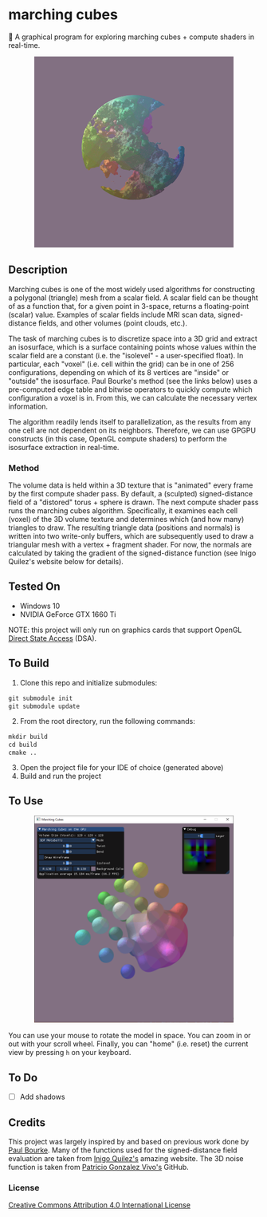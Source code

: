 # marching cubes
🧊 A graphical program for exploring marching cubes + compute shaders in real-time.

<p align="center">
  <img src="https://github.com/mwalczyk/marching-cubes/blob/master/screenshots/marching_cubes.png" alt="screenshot" width="400" height="auto"/>
</p>

## Description

Marching cubes is one of the most widely used algorithms for constructing a polygonal (triangle) mesh from a scalar field. A scalar field can be thought of as a function that, for a given point in 3-space, returns a floating-point (scalar) value. Examples of scalar fields include MRI scan data, signed-distance fields, and other volumes (point clouds, etc.).

The task of marching cubes is to discretize space into a 3D grid and extract an isosurface, which is a surface containing points whose values within the scalar field are a constant (i.e. the "isolevel" - a user-specified float). In particular, each "voxel" (i.e. cell within the grid) can be in one of 256 configurations, depending on which of its 8 vertices are "inside" or "outside" the isosurface. Paul Bourke's method (see the links below) uses a pre-computed edge table and bitwise operators to quickly compute which configuration a voxel is in. From this, we can calculate the necessary vertex information.

The algorithm readily lends itself to parallelization, as the results from any one cell are not dependent on its neighbors. Therefore, we can use GPGPU constructs (in this case, OpenGL compute shaders) to perform the isosurface extraction in real-time.

### Method

The volume data is held within a 3D texture that is "animated" every frame by the first compute shader pass. By default, a (sculpted) signed-distance field of a "distored" torus + sphere is drawn. The next compute shader pass runs the marching cubes algorithm. Specifically, it examines each cell (voxel) of the 3D volume texture and determines which (and how many) triangles to draw. The resulting triangle data (positions and normals) is written into two write-only buffers, which are subsequently used to draw a triangular mesh with a vertex + fragment shader. For now, the normals are calculated by taking the gradient of the signed-distance function (see Inigo Quilez's website below for details).

## Tested On
- Windows 10
- NVIDIA GeForce GTX 1660 Ti

NOTE: this project will only run on graphics cards that support OpenGL [Direct State Access](https://www.khronos.org/opengl/wiki/Direct_State_Access) (DSA).

## To Build
1. Clone this repo and initialize submodules: 
```shell
git submodule init
git submodule update
```
2. From the root directory, run the following commands:
```shell
mkdir build
cd build
cmake ..
```
3. Open the project file for your IDE of choice (generated above)
4. Build and run the project

## To Use

<p align="center">
  <img src="https://github.com/mwalczyk/marching-cubes/blob/master/screenshots/interface.png" alt="screenshot" width="400" height="auto"/>
</p>

You can use your mouse to rotate the model in space. You can zoom in or out with your scroll wheel. Finally, you can "home" (i.e. reset) the current view by pressing `h` on your keyboard.

## To Do
- [ ] Add shadows

## Credits
This project was largely inspired by and based on previous work done by [Paul Bourke](http://paulbourke.net/geometry/polygonise/). Many of the functions used for the signed-distance field evaluation are taken from [Inigo Quilez's](https://iquilezles.org/www/articles/distfunctions/distfunctions.htm) amazing website. The 3D noise function is taken from [Patricio Gonzalez Vivo's](https://gist.github.com/patriciogonzalezvivo/670c22f3966e662d2f83) GitHub.

### License
[Creative Commons Attribution 4.0 International License](https://creativecommons.org/licenses/by/4.0/)
